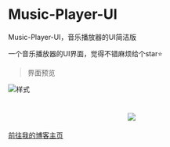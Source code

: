 # Music-Player-UI
Music-Player-UI，音乐播放器的UI简洁版

一个音乐播放器的UI界面，觉得不错麻烦给个star⭐

> 界面预览

![样式](https://imgurl.metyu.eu.org/file/AgACAgUAAxkDAAMDZ1M_unrYwUkDUdpg6QK8sjV-hKoAApW-MRuP9JhWDc4ULto7W2wBAAMCAAN5AAM2BA.png)

<h1 align="center"> <a href="https://sunguoqi.com/"> <img src="https://readme-typing-svg.herokuapp.com/?lines=console.log(%22Hello%2C%20World!%22);我是Yu，祝你拥有美好的一天!&center=true&size=27"> </a> </h1>

[前往我的博客主页](https://blog.metyu.eu.org/)
